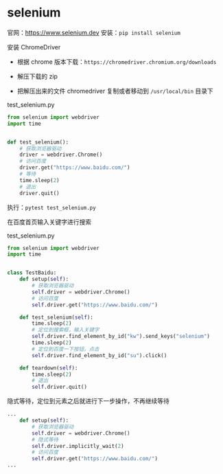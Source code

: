 # selenium

官网：https://www.selenium.dev
安装：`pip install selenium`  

安装 ChromeDriver

- 根据 chrome 版本下载：`https://chromedriver.chromium.org/downloads`

- 解压下载的 zip

- 把解压出来的文件 chromedriver 复制或者移动到 `/usr/local/bin` 目录下

test_selenium.py

```python
from selenium import webdriver
import time


def test_selenium():
    # 获取浏览器驱动
    driver = webdriver.Chrome()
    # 访问百度
    driver.get("https://www.baidu.com/")
    # 等待
    time.sleep(2)
    # 退出
    driver.quit()
```

执行：`pytest test_selenium.py`



在百度首页输入关键字进行搜索

test_selenium.py

```python
from selenium import webdriver
import time


class TestBaidu:
    def setup(self):
        # 获取浏览器驱动
        self.driver = webdriver.Chrome()
        # 访问百度
        self.driver.get("https://www.baidu.com/")

    def test_selenium(self):
        time.sleep(2)
        # 定位到搜索框，输入关键字
        self.driver.find_element_by_id("kw").send_keys("selenium")
        time.sleep(2)
        # 定位到百度一下按钮，点击
        self.driver.find_element_by_id("su").click()

    def teardown(self):
        time.sleep(2)
        # 退出
        self.driver.quit()
```



隐式等待，定位到元素之后就进行下一步操作，不再继续等待

```python
...
    def setup(self):
        # 获取浏览器驱动
        self.driver = webdriver.Chrome()
        # 隐式等待
        self.driver.implicitly_wait(2)
        # 访问百度
        self.driver.get("https://www.baidu.com/")
...
```



